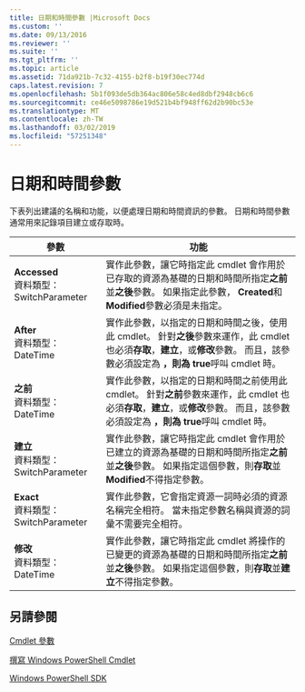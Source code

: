 ```yaml
---
title: 日期和時間參數 |Microsoft Docs
ms.custom: ''
ms.date: 09/13/2016
ms.reviewer: ''
ms.suite: ''
ms.tgt_pltfrm: ''
ms.topic: article
ms.assetid: 71da921b-7c32-4155-b2f8-b19f30ec774d
caps.latest.revision: 7
ms.openlocfilehash: 5b1f093de5db364ac806e58c4ed8dbf2948cb6c6
ms.sourcegitcommit: ce46e5098786e19d521b4bf948ff62d2b90bc53e
ms.translationtype: MT
ms.contentlocale: zh-TW
ms.lasthandoff: 03/02/2019
ms.locfileid: "57251348"
---
```

# <a name="date-and-time-parameters"></a>日期和時間參數

下表列出建議的名稱和功能，以便處理日期和時間資訊的參數。 日期和時間參數通常用來記錄項目建立或存取時。

|參數|功能|
|---|---|
|**Accessed**<br>資料類型：SwitchParameter|實作此參數，讓它時指定此 cmdlet 會作用於已存取的資源為基礎的日期和時間所指定**之前**並**之後**參數。 如果指定此參數， **Created**和**Modified**參數必須是未指定。|
|**After**<br>資料類型：DateTime|實作此參數，以指定的日期和時間之後，使用此 cmdlet。 針對**之後**參數來運作，此 cmdlet 也必須**存取**，**建立**，或**修改**參數。 而且，該參數必須設定為 **，則為 true**呼叫 cmdlet 時。|
|**之前**<br>資料類型：DateTime|實作此參數，以指定的日期和時間之前使用此 cmdlet。 針對**之前**參數來運作，此 cmdlet 也必須**存取**，**建立**，或**修改**參數。 而且，該參數必須設定為 **，則為 true**呼叫 cmdlet 時。|
|**建立**<br>資料類型：SwitchParameter|實作此參數，讓它時指定此 cmdlet 會作用於已建立的資源為基礎的日期和時間所指定**之前**並**之後**參數。 如果指定這個參數，則**存取**並**Modified**不得指定參數。|
|**Exact**<br>資料類型：SwitchParameter|實作此參數，它會指定資源一詞時必須的資源名稱完全相符。 當未指定參數名稱與資源的詞彙不需要完全相符。|
|**修改**<br>資料類型：DateTime|實作此參數，讓它時指定此 cmdlet 將操作的已變更的資源為基礎的日期和時間所指定**之前**並**之後**參數。 如果指定這個參數，則**存取**並**建立**不得指定參數。|
## <a name="see-also"></a>另請參閱

[Cmdlet 參數](./cmdlet-parameters.md)

[撰寫 Windows PowerShell Cmdlet](./writing-a-windows-powershell-cmdlet.md)

[Windows PowerShell SDK](../windows-powershell-reference.md)
